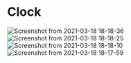 # Clock
![Screenshot from 2021-03-18 18-18-36](https://user-images.githubusercontent.com/71354731/111699072-6a5bef00-8816-11eb-967f-cb880a9ffa26.png)
![Screenshot from 2021-03-18 18-18-25](https://user-images.githubusercontent.com/71354731/111699080-6cbe4900-8816-11eb-9869-0e4152df693e.png)
![Screenshot from 2021-03-18 18-18-10](https://user-images.githubusercontent.com/71354731/111699087-6def7600-8816-11eb-8345-741955ee1308.png)
![Screenshot from 2021-03-18 18-17-59](https://user-images.githubusercontent.com/71354731/111699092-6fb93980-8816-11eb-9f9a-acddd0718c81.png)
